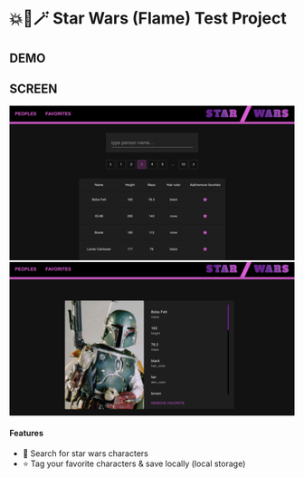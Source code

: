# 💥🤖🪄 Star Wars (Flame) Test Project 

## DEMO


## SCREEN
![Peoples Table](/public/screenshots/demo.png?raw=true )
![Details](/public/screenshots/demo-2.png?raw=true )

#### Features
* 🔎 Search for star wars characters
* ⭐ Tag your favorite characters & save locally (local storage)

